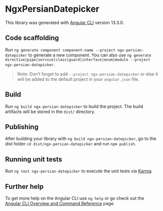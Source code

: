 # NgxPersianDatepicker

This library was generated with [Angular CLI](https://github.com/angular/angular-cli) version 13.3.0.

## Code scaffolding

Run `ng generate component component-name --project ngx-persian-datepicker` to generate a new component. You can also use `ng generate directive|pipe|service|class|guard|interface|enum|module --project ngx-persian-datepicker`.
> Note: Don't forget to add `--project ngx-persian-datepicker` or else it will be added to the default project in your `angular.json` file. 

## Build

Run `ng build ngx-persian-datepicker` to build the project. The build artifacts will be stored in the `dist/` directory.

## Publishing

After building your library with `ng build ngx-persian-datepicker`, go to the dist folder `cd dist/ngx-persian-datepicker` and run `npm publish`.

## Running unit tests

Run `ng test ngx-persian-datepicker` to execute the unit tests via [Karma](https://karma-runner.github.io).

## Further help

To get more help on the Angular CLI use `ng help` or go check out the [Angular CLI Overview and Command Reference](https://angular.io/cli) page.
